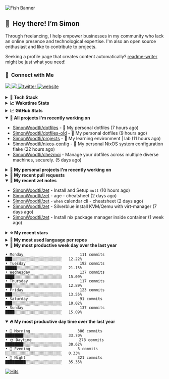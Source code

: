 ![Fish Banner](assets/fish.webp)

## 👋 &nbsp;Hey there! I’m Simon

Through freelancing, I help empower businesses in my community who lack
an online presence and technological expertise. I'm also an open source
enthusiast and like to contribute to projects.

Seeking a profile page that creates content automatically?
[readme-writer] might be just what you need!

### 🤝 &nbsp;Connect with Me

<div align="left">
<a href="https://linkedin.com/in/simonwoodtli" target="_blank">
<img src="https://img.shields.io/badge/linkedin-1E77B5?style=for-the-badge&logo=linkedin&logoColor=white alt=linkedin" />
</a>
<a href="https://github.com/simonwoodtli" target="_blank">
<img src="https://img.shields.io/badge/github-24292E?style=for-the-badge&logo=github&logoColor=white alt=github" />
</a>
<a href="https://twitter.com/simonwoodtlidev" target="_blank">
<img src="https://img.shields.io/badge/twitter-26a7de?style=for-the-badge&logo=twitter&logoColor=white" alt="twitter"/>
</a>
<a href="https://simonwoodtli.com" target="_blank">
<img src="https://img.shields.io/badge/website-E2925F?style=for-the-badge&logo=google-chrome&logoColor=white" alt="website"/>
</a>
</div>
<br/>


<details>
  <summary><b>🧰 Tech Stack</b></summary>
  <div align="center">

  ![JavaScript](https://img.shields.io/badge/-JavaScript-333333?style=flat&logo=javascript)&nbsp;
  ![HTML](https://img.shields.io/badge/-HTML-333333?style=flat&logo=HTML5)&nbsp;
  ![CSS](https://img.shields.io/badge/-CSS-333333?style=flat&logo=CSS3&logoColor=1572B6)&nbsp;
  ![Shell](https://img.shields.io/badge/-Bash-333333?style=flat&logo=shell)&nbsp;
  ![Python](https://img.shields.io/badge/-Python-333333?style=flat&logo=python)&nbsp;
  ![Go](https://img.shields.io/badge/-Go-333333?style=flat&logo=go)&nbsp;
  ![PostgreSQL](https://img.shields.io/badge/-PostgreSQL-333333?style=flat&logo=postgresql)&nbsp;
  ![MongoDB](https://img.shields.io/badge/-MongoDB-333333?style=flat&logo=mongodb)
  ![Node.js](https://img.shields.io/badge/-Node.js-333333?style=flat&logo=node.js)&nbsp;
  ![Bootstrap](https://img.shields.io/badge/-Bootstrap-333333?style=flat&logo=bootstrap&logoColor=563D7C)&nbsp;
  ![Git](https://img.shields.io/badge/-Git-333333?style=flat&logo=git)&nbsp;
  ![GitHub Actions](https://img.shields.io/badge/-GitHub%20Actions-333333?style=flat&logo=github)&nbsp;
  ![Docker](https://img.shields.io/badge/-Docker-333333?style=flat&logo=docker)&nbsp;
  ![Markdown](https://img.shields.io/badge/-Markdown-333333?style=flat&logo=markdown)&nbsp;
  ![Vim](https://img.shields.io/badge/-Vim-333333?style=flat&logo=vim)&nbsp;
  ![Linux](https://img.shields.io/badge/-Linux-333333?style=flat&logo=linux)&nbsp;
  </div>
</details>

<details>
  <summary><b>📈 Wakatime Stats</b></summary>
  <p align="center"><a href="https://wakatime.com/@SimonWoodtli">
  <img align="center" width="400" height="300" src="https://wakatime.com/share/@SimonWoodtli/7761bcef-e104-47d9-912a-dfd6bf08868b.svg" />
  </a>
  <a href="https://wakatime.com/@SimonWoodtli">
  <img align="center" width="400" height="300" src="https://wakatime.com/share/@SimonWoodtli/341953df-6a40-47b7-8220-ace4eabe0a17.svg" />
  </a></p>

  <h4><b>💬 I've been working with the following languages over the last 7 days</b></h4>

```
• Cheetah                        17 hrs 45 mins                 ████████████░░░░░░░░░░░░░   48.8%
• Markdown                       6 hrs 49 mins                  █████░░░░░░░░░░░░░░░░░░░░   18.74%
• Bash                           4 hrs 19 mins                  ███░░░░░░░░░░░░░░░░░░░░░░   11.88%
• sh                             2 hrs 14 mins                  ██░░░░░░░░░░░░░░░░░░░░░░░   6.15%
• YAML                           1 hr 35 mins                   █░░░░░░░░░░░░░░░░░░░░░░░░   4.36%
• Other                          55 mins                        █░░░░░░░░░░░░░░░░░░░░░░░░   2.54%
• gitconfig                      32 mins                        ░░░░░░░░░░░░░░░░░░░░░░░░░   1.51%
• Vim Script                     22 mins                        ░░░░░░░░░░░░░░░░░░░░░░░░░   1.05%
• calendar                       21 mins                        ░░░░░░░░░░░░░░░░░░░░░░░░░   0.99%
• conf                           17 mins                        ░░░░░░░░░░░░░░░░░░░░░░░░░   0.8%
• Perl                           14 mins                        ░░░░░░░░░░░░░░░░░░░░░░░░░   0.64%
• Nix                            12 mins                        ░░░░░░░░░░░░░░░░░░░░░░░░░   0.58%
• tmux                           11 mins                        ░░░░░░░░░░░░░░░░░░░░░░░░░   0.55%
• dosini                         8 mins                         ░░░░░░░░░░░░░░░░░░░░░░░░░   0.4%
• TOML                           8 mins                         ░░░░░░░░░░░░░░░░░░░░░░░░░   0.4%
• Python                         4 mins                         ░░░░░░░░░░░░░░░░░░░░░░░░░   0.22%
• sshconfig                      4 mins                         ░░░░░░░░░░░░░░░░░░░░░░░░░   0.21%
• log                            2 mins                         ░░░░░░░░░░░░░░░░░░░░░░░░░   0.12%
• Text                           1 min                          ░░░░░░░░░░░░░░░░░░░░░░░░░   0.06%
```

  <h4>👷 I've been working on the following projects over the last 7 days</h4>

```
• chezmoi                        15 hrs 6 mins                  ██████████░░░░░░░░░░░░░░░   41.5%
• dotfiles                       7 hrs 46 mins                  █████░░░░░░░░░░░░░░░░░░░░   21.35%
• Unknown Project                4 hrs 47 mins                  ███░░░░░░░░░░░░░░░░░░░░░░   13.19%
• zet                            4 hrs 35 mins                  ███░░░░░░░░░░░░░░░░░░░░░░   12.64%
• Private                        1 hr 55 mins                   █░░░░░░░░░░░░░░░░░░░░░░░░   5.29%
• dotfiles-old                   57 mins                        █░░░░░░░░░░░░░░░░░░░░░░░░   2.62%
• workspace                      45 mins                        █░░░░░░░░░░░░░░░░░░░░░░░░   2.11%
• nixos-config                   15 mins                        ░░░░░░░░░░░░░░░░░░░░░░░░░   0.7%
• silverblue-os                  13 mins                        ░░░░░░░░░░░░░░░░░░░░░░░░░   0.61%
```

  <h4><b>🛠️ I've been working with the following editors over the last 7 days</b></h4>

```
• Vim                            36 hrs 23 mins                 █████████████████████████   100%
```

  <h4><b>💻 I've been working with the following operating systems over the last 7 days</b></h4>

```
• Linux                          36 hrs 23 mins                 █████████████████████████   100%
```

</details>

<details>
  <summary><b>📈 GitHub Stats</b></summary>
  <div align="center"><a href="https://github.com/anuraghazra/github-readme-stats"><img
  src="https://github-readme-stats.vercel.app/api?username=simonwoodtli&show_icons=true&locale=en&theme=gruvbox"
  align="center" width="40%" height="20%"/></a>
  <a href="https://github-readme-streak-stats.herokuapp.com/"><img src="https://github-readme-streak-stats.herokuapp.com/?user=simonwoodtli&theme=gruvbox"
  align="center" width="40%" height="20%"/></a>
  </div>
</details>

<details open="">
  <summary><b>👷 All projects I'm recently working on</b></summary>

* [SimonWoodtli/dotfiles](https://github.com/SimonWoodtli/dotfiles) - 🏡 My personal dotfiles (7 hours ago)
* [SimonWoodtli/dotfiles-old](https://github.com/SimonWoodtli/dotfiles-old) - 🏡 My personal dotfiles (9 hours ago)
* [SimonWoodtli/projects](https://github.com/SimonWoodtli/projects) - 🌳 My learning environment | lab (11 hours ago)
* [SimonWoodtli/nixos-config](https://github.com/SimonWoodtli/nixos-config) - 🏡 My personal NixOS system configuration flake (22 hours ago)
* [SimonWoodtli/chezmoi](https://github.com/SimonWoodtli/chezmoi) - Manage your dotfiles across multiple diverse machines, securely. (5 days ago)

</details>
<details>
  <summary><b>🌱 My personal projects I'm recently working on</b></summary>

* [SimonWoodtli/dotfiles](https://github.com/SimonWoodtli/dotfiles) - 🏡 My personal dotfiles (7 hours ago)
* [SimonWoodtli/dotfiles-old](https://github.com/SimonWoodtli/dotfiles-old) - 🏡 My personal dotfiles (9 hours ago)
* [SimonWoodtli/projects](https://github.com/SimonWoodtli/projects) - 🌳 My learning environment | lab (11 hours ago)
* [SimonWoodtli/nixos-config](https://github.com/SimonWoodtli/nixos-config) - 🏡 My personal NixOS system configuration flake (22 hours ago)
* [SimonWoodtli/chezmoi](https://github.com/SimonWoodtli/chezmoi) - Manage your dotfiles across multiple diverse machines, securely. (5 days ago)

</details>
<details>
  <summary><b>🔨 My recent pull requests</b></summary>

* [feat: add wireguard-generate-keys script](https://github.com/SimonWoodtli/dotfiles-old/pull/14) on [SimonWoodtli/dotfiles-old](https://github.com/SimonWoodtli/dotfiles-old) (6 months ago)
* [feat: add video-to-gif script](https://github.com/SimonWoodtli/dotfiles-old/pull/13) on [SimonWoodtli/dotfiles-old](https://github.com/SimonWoodtli/dotfiles-old) (6 months ago)
* [feat: add spoof-mac-linux script](https://github.com/SimonWoodtli/dotfiles-old/pull/12) on [SimonWoodtli/dotfiles-old](https://github.com/SimonWoodtli/dotfiles-old) (6 months ago)
* [feat: add sp-tmux script](https://github.com/SimonWoodtli/dotfiles-old/pull/11) on [SimonWoodtli/dotfiles-old](https://github.com/SimonWoodtli/dotfiles-old) (6 months ago)
* [feat: add sp script](https://github.com/SimonWoodtli/dotfiles-old/pull/10) on [SimonWoodtli/dotfiles-old](https://github.com/SimonWoodtli/dotfiles-old) (6 months ago)

</details>
<details open="">
  <summary><b>📝 My recent zet notes</b></summary>

* [SimonWoodtli/zet](https://github.com/SimonWoodtli/zet/tree/922c07ce713a428d56ac4af1b8c8572533e26066/20230317140539) - Install and Setup `mutt` (10 hours ago)
* [SimonWoodtli/zet](https://github.com/SimonWoodtli/zet/tree/322a3fb47e64015a1a697c6d21b3cdecf50d3f05/20230315195114) - age - cheatsheet (2 days ago)
* [SimonWoodtli/zet](https://github.com/SimonWoodtli/zet/tree/0ec4f91235d41f624f80b323fff7cd40397c597f/20230315153248) - `when` calendar cli - cheatsheet (2 days ago)
* [SimonWoodtli/zet](https://github.com/SimonWoodtli/zet/tree/010b4685fc8ab4d656f91decb0e76e5f01ff6cfb/20230309195404) - Silverblue install KVM/Qemu with virt-manager (7 days ago)
* [SimonWoodtli/zet](https://github.com/SimonWoodtli/zet/tree/838e837b1d7741f388c1928cbcd8d8a635fd3a17/20230309230811) - Install nix package manager inside container (1 week ago)

</details>
<details>
  <summary><b>⭐ My recent stars</b></summary>

* [casey/just](https://github.com/casey/just) - 🤖 Just a command runner (6 days ago)
* [ublue-os/main](https://github.com/ublue-os/main) - An OCI base image of Fedora with batteries included (7 days ago)
* [ublue-os/boxkit](https://github.com/ublue-os/boxkit) - A blingier starting image for Toolbx and Distrobox. (7 days ago)
* [twpayne/chezmoi](https://github.com/twpayne/chezmoi) - Manage your dotfiles across multiple diverse machines, securely. (7 days ago)
* [89luca89/distrobox](https://github.com/89luca89/distrobox) - Use any linux distribution inside your terminal. Enable both backward and forward compatibility with software and freedom to use whatever distribution you’re more comfortable with. Mirror available at: https://gitlab.com/89luca89/distrobox (7 days ago)

</details>
<details>
  <summary><b>💬 My most used language per repos</b></summary>

```
• Shell                          7 repos                        █████████████░░░░░░░░░░░░   53.85%
• JavaScript                     1 repo                         ██░░░░░░░░░░░░░░░░░░░░░░░   7.69%
• CSS                            3 repos                        ██████░░░░░░░░░░░░░░░░░░░   23.08%
• Nix                            1 repo                         ██░░░░░░░░░░░░░░░░░░░░░░░   7.69%
• HTML                           1 repo                         ██░░░░░░░░░░░░░░░░░░░░░░░   7.69%
```

</details>
<details open="">
  <summary><b>📆 My most productive week day over the last year</b></summary>

```
• Monday                         111 commits                    ███░░░░░░░░░░░░░░░░░░░░░░   12.22%
• Tuesday                        192 commits                    █████░░░░░░░░░░░░░░░░░░░░   21.15%
• Wednesday                      137 commits                    ████░░░░░░░░░░░░░░░░░░░░░   15.09%
• Thursday                       117 commits                    ███░░░░░░░░░░░░░░░░░░░░░░   12.89%
• Friday                         123 commits                    ███░░░░░░░░░░░░░░░░░░░░░░   13.55%
• Saturday                       91 commits                     ███░░░░░░░░░░░░░░░░░░░░░░   10.02%
• Sunday                         137 commits                    ████░░░░░░░░░░░░░░░░░░░░░   15.09%
```

</details>
<details open="">
  <summary><b>🔥 My most productive day time over the last year</b></summary>

```
• 🌅 Morning                     306 commits                    ████████░░░░░░░░░░░░░░░░░   33.70%
• 🌞 Daytime                     278 commits                    ████████░░░░░░░░░░░░░░░░░   30.62%
• 🌇 Evening                     3 commits                      ░░░░░░░░░░░░░░░░░░░░░░░░░   0.33%
• 🌃 Night                       321 commits                    █████████░░░░░░░░░░░░░░░░   35.35%
```

</details>

[![Hits](https://hits.seeyoufarm.com/api/count/incr/badge.svg?url=https%3A%2F%2Fgithub.com%2Fsimonwoodtli&count_bg=%23689D6A&title_bg=%23282828&icon=&icon_color=%23E7E7E7&title=views+%28today+%2F+total%29&edge_flat=false)](https://hits.seeyoufarm.com)

[readme-writer]: <https://github.com/SimonWoodtli/readme-writer>
